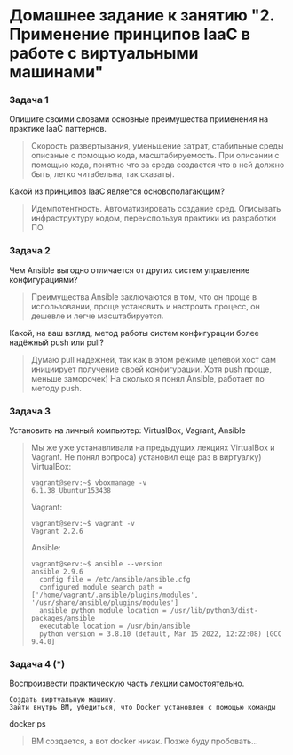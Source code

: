 # Домашнее задание к занятию "2. Применение принципов IaaC в работе с виртуальными машинами"

### Задача 1
Опишите своими словами основные преимущества применения на практике IaaC паттернов.  
> Скорость развертывания, уменьшение затрат, стабильные среды описаные с помощью кода, масштабируемость. При описании с помощью кода, понятно что за среда создается что в ней должно быть, легко читабельна, так сказать).   

Какой из принципов IaaC является основополагающим?
> Идемпотентность. Автоматизировать создание сред. Описывать инфраструктуру кодом, переиспользуя практики из разработки ПО.

### Задача 2
Чем Ansible выгодно отличается от других систем управление конфигурациями?
> Преимущества Ansible заключаются в том, что он проще в использовании, проще установить и настроить процесс, он дешевле и легче масштабируется.    

Какой, на ваш взгляд, метод работы систем конфигурации более надёжный push или pull?  
> Думаю pull надежней, так как в этом режиме целевой хост сам инициирует получение своей конфигурации. Хотя push проще, меньше заморочек)
> На сколько я понял Ansible, работает по методу push.

### Задача 3
Установить на личный компьютер: VirtualBox, Vagrant, Ansible  
> Мы же уже устанавливали на предыдущих лекциях VirtualBox и Vagrant. Не понял вопроса) установил еще раз в виртуалку)   
> VirtualBox:    
> ```commandline
> vagrant@serv:~$ vboxmanage -v
> 6.1.38_Ubuntur153438
> ```
> Vagrant:  
> ```commandline
> vagrant@serv:~$ vagrant -v
> Vagrant 2.2.6
> ```
> Ansible:  
> ```commandline
> vagrant@serv:~$ ansible --version
> ansible 2.9.6
>   config file = /etc/ansible/ansible.cfg
>   configured module search path = ['/home/vagrant/.ansible/plugins/modules', '/usr/share/ansible/plugins/modules']
>   ansible python module location = /usr/lib/python3/dist-packages/ansible
>   executable location = /usr/bin/ansible
>   python version = 3.8.10 (default, Mar 15 2022, 12:22:08) [GCC 9.4.0]
> ```

### Задача 4 (*)
Воспроизвести практическую часть лекции самостоятельно.

    Создать виртуальную машину.
    Зайти внутрь ВМ, убедиться, что Docker установлен с помощью команды

docker ps
> ВМ создается, а вот docker никак. Позже буду пробовать...
